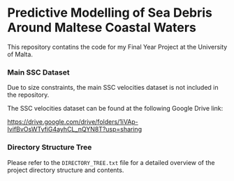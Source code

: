 # Predictive Modelling of Sea Debris Around Maltese Coastal Waters

This repository contatins the code for my Final Year Project at the University of Malta. 

### Main SSC Dataset

Due to size constraints, the main SSC velocities dataset is not included in the repository.

The SSC velocities dataset can be found at the following Google Drive link:

https://drive.google.com/drive/folders/1iVAp-IvifBvOsWTyfiG4ayhCL_nQYN8T?usp=sharing

### Directory Structure Tree

Please refer to the `DIRECTORY_TREE.txt` file for a detailed overview of the project directory structure and contents.
